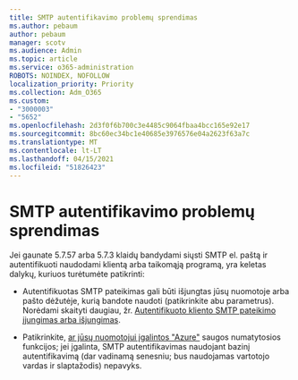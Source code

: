 ```yaml
---
title: SMTP autentifikavimo problemų sprendimas
ms.author: pebaum
author: pebaum
manager: scotv
ms.audience: Admin
ms.topic: article
ms.service: o365-administration
ROBOTS: NOINDEX, NOFOLLOW
localization_priority: Priority
ms.collection: Adm_O365
ms.custom:
- "3000003"
- "5652"
ms.openlocfilehash: 2d3f0f6b700c3e4485c9064fbaa4bcc165e92e17
ms.sourcegitcommit: 8bc60ec34bc1e40685e3976576e04a2623f63a7c
ms.translationtype: MT
ms.contentlocale: lt-LT
ms.lasthandoff: 04/15/2021
ms.locfileid: "51826423"
---
```

# <a name="solving-smtp-authentication-issues"></a>SMTP autentifikavimo problemų sprendimas

Jei gaunate 5.7.57 arba 5.7.3 klaidų bandydami siųsti SMTP el. paštą ir autentifikuoti naudodami klientą arba taikomąją programą, yra keletas dalykų, kuriuos turėtumėte patikrinti:

- Autentifikuotas SMTP pateikimas gali būti išjungtas jūsų nuomotoje arba pašto dėžutėje, kurią bandote naudoti (patikrinkite abu parametrus). Norėdami skaityti daugiau, žr. [Autentifikuoto kliento SMTP pateikimo įjungimas arba išjungimas](https://docs.microsoft.com/exchange/clients-and-mobile-in-exchange-online/authenticated-client-smtp-submission).

- Patikrinkite, [ar jūsų nuomotojui įgalintos "Azure"](https://docs.microsoft.com/azure/active-directory/fundamentals/concept-fundamentals-security-defaults) saugos numatytosios funkcijos; jei įgalinta, SMTP autentifikavimas naudojant bazinį autentifikavimą (dar vadinamą senesniu; bus naudojamas vartotojo vardas ir slaptažodis) nepavyks.
